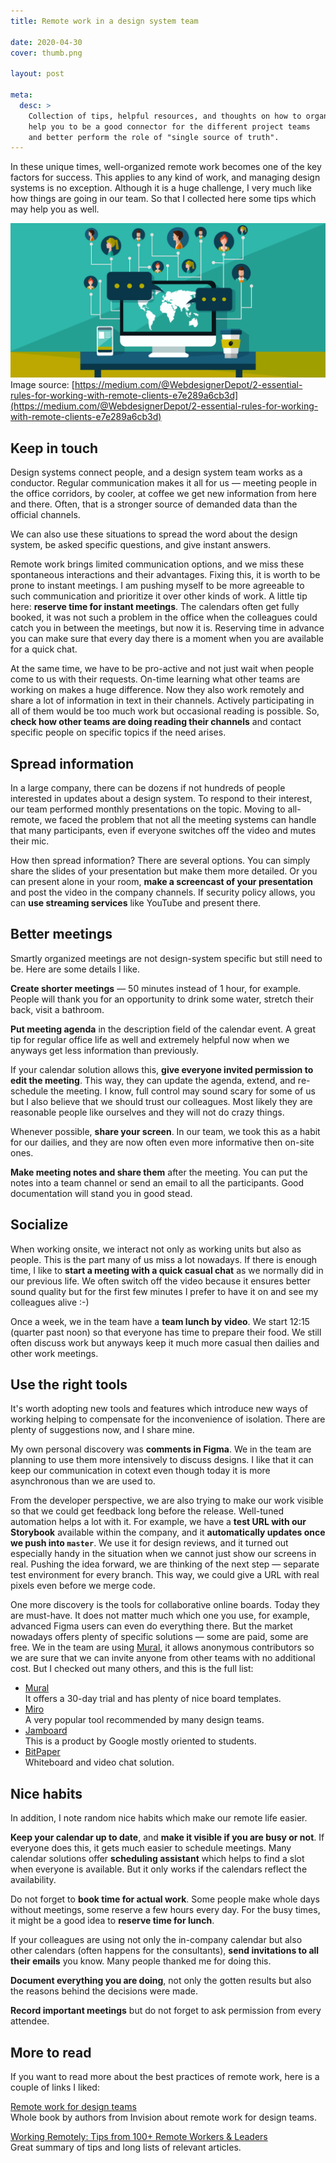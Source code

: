 ```yaml
---
title: Remote work in a design system team

date: 2020-04-30
cover: thumb.png

layout: post

meta:
  desc: >
    Collection of tips, helpful resources, and thoughts on how to organize remote work in a design system team. Habits which
    help you to be a good connector for the different project teams
    and better perform the role of "single source of truth".
---
```


<div data-excerpt>

In these unique times, well-organized remote work becomes one of the key factors for success. This applies to any kind of work, and managing design systems is no exception. Although it is a huge challenge, I very much like how things are going in our team. So that I collected here some tips which may help you as well.

</div>

<div class="small" markdown="1">

![](thumb.png)<br/>
Image source:
[https://medium.com/@WebdesignerDepot/2-essential-rules-for-working-with-remote-clients-e7e289a6cb3d](https://medium.com/@WebdesignerDepot/2-essential-rules-for-working-with-remote-clients-e7e289a6cb3d)

</div>

## Keep in touch

Design systems connect people, and a design system team works as a conductor. Regular communication makes it all for us — meeting people in the office corridors, by cooler, at coffee we get new information from here and there. Often, that is a stronger source of demanded data than the official channels.

We can also use these situations to spread the word about the design system, be asked specific questions, and give instant answers.

Remote work brings limited communication options, and we miss these spontaneous interactions and their advantages. Fixing this, it is worth to be prone to instant meetings. I am pushing myself to be more agreeable to such communication and prioritize it over other kinds of work. A little tip here: **reserve time for instant meetings**. The calendars often get fully booked, it was not such a problem in the office when the colleagues could catch you in between the meetings, but now it is. Reserving time in advance you can make sure that every day there is a moment when you are available for a quick chat.

At the same time, we have to be pro-active and not just wait when people come to us with their requests. On-time learning what other teams are working on makes a huge difference. Now they also work remotely and share a lot of information in text in their channels. Actively participating in all of them would be too much work but occasional reading is possible. So, **check how other teams are doing reading their channels** and contact specific people on specific topics if the need arises.

## Spread information

In a large company, there can be dozens if not hundreds of people interested in updates about a design system. To respond to their interest, our team performed monthly presentations on the topic. Moving to all-remote, we faced the problem that not all the meeting systems can handle that many participants, even if everyone switches off the video and mutes their mic.

How then spread information? There are several options. You can simply share the slides of your presentation but make them more detailed. Or you can present alone in your room, **make a screencast of your presentation** and post the video in the company channels. If security policy allows, you can **use streaming services** like YouTube and present there.

## Better meetings

Smartly organized meetings are not design-system specific but still need to be. Here are some details I like.

**Create shorter meetings** — 50 minutes instead of 1 hour, for example. People will thank you for an opportunity to drink some water, stretch their back, visit a bathroom.

**Put meeting agenda** in the description field of the calendar event. A great tip for regular office life as well and extremely helpful now when we anyways get less information than previously.

If your calendar solution allows this, **give everyone invited permission to edit the meeting**. This way, they can update the agenda, extend, and re-schedule the meeting. I know, full control may sound scary for some of us but I also believe that we should trust our colleagues. Most likely they are reasonable people like ourselves and they will not do crazy things.

Whenever possible, **share your screen**. In our team, we took this as a habit for our dailies, and they are now often even more informative then on-site ones.

**Make meeting notes and share them** after the meeting. You can put the notes into a team channel or send an email to all the participants. Good documentation will stand you in good stead.

## Socialize

When working onsite, we interact not only as working units but also as people. This is the part many of us miss a lot nowadays. If there is enough time, I like to **start a meeting with a quick casual chat** as we normally did in our previous life. We often switch off the video because it ensures better sound quality but for the first few minutes I prefer to have it on and see my colleagues alive :-)

Once a week, we in the team have a **team lunch by video**. We start 12:15 (quarter past noon) so that everyone has time to prepare their food. We still often discuss work but anyways keep it much more casual then dailies and other work meetings.

## Use the right tools

It's worth adopting new tools and features which introduce new ways of working helping to compensate for the inconvenience of isolation. There are plenty of suggestions now, and I share mine.

My own personal discovery was **comments in Figma**. We in the team are planning to use them more intensively to discuss designs. I like that it can keep our communication in cotext even though today it is more asynchronous than we are used to.

From the developer perspective, we are also trying to make our work visible so that we could get feedback long before the release. Well-tuned automation helps a lot with it. For example, we have a **test URL with our Storybook** available within the company, and it **automatically updates once we push into `master`**. We use it for design reviews, and it turned out especially handy in the situation when we cannot just show our screens in real. Pushing the idea forward, we are thinking of the next step — separate test environment for every branch. This way, we could give a URL with real pixels even before we merge code.

One more discovery is the tools for collaborative online boards. Today they are must-have. It does not matter much which one you use, for example, advanced Figma users can even do everything there. But the market nowadays offers plenty of specific solutions — some are paid, some are free. We in the team are using [Mural](https://www.mural.co/), it allows anonymous contributors so we are sure that we can invite anyone from other teams with no additional cost. But I checked out many others, and this is the full list:

- [Mural](https://www.mural.co/)<br/>
  It offers a 30-day trial and has plenty of nice board templates.
- [Miro](https://miro.com/)<br/>
  A very popular tool recommended by many design teams.
- [Jamboard](https://edu.google.com/products/jamboard/?modal_active=none)<br/>
  This is a product by Google mostly oriented to students.
- [BitPaper](https://www.bitpaper.io/)<br/>
  Whiteboard and video chat solution.

## Nice habits

In addition, I note random nice habits which make our remote life easier.

**Keep your calendar up to date**, and **make it visible if you are busy or not**. If everyone does this, it gets much easier to schedule meetings. Many calendar solutions offer **scheduling assistant** which helps to find a slot when everyone is available. But it only works if the calendars reflect the availability.

Do not forget to **book time for actual work**. Some people make whole days without meetings, some reserve a few hours every day. For the busy times, it might be a good idea to **reserve time for lunch**.

If your colleagues are using not only the in-company calendar but also other calendars (often happens for the consultants), **send invitations to all their emails** you know. Many people thanked me for doing this.

**Document everything you are doing**, not only the gotten results but also the reasons behind the decisions were made.

**Record important meetings** but do not forget to ask permission from every attendee.

## More to read

If you want to read more about the best practices of remote work, here is a couple of links I liked:

[Remote work for design teams](https://www.designbetter.co/remotework)<br/>
Whole book by authors from Invision about remote work for design teams.

[Working Remotely: Tips from 100+ Remote Workers & Leaders](https://www.helpscout.com/playlists/working-remotely/)<br/>
Great summary of tips and long lists of relevant articles.
